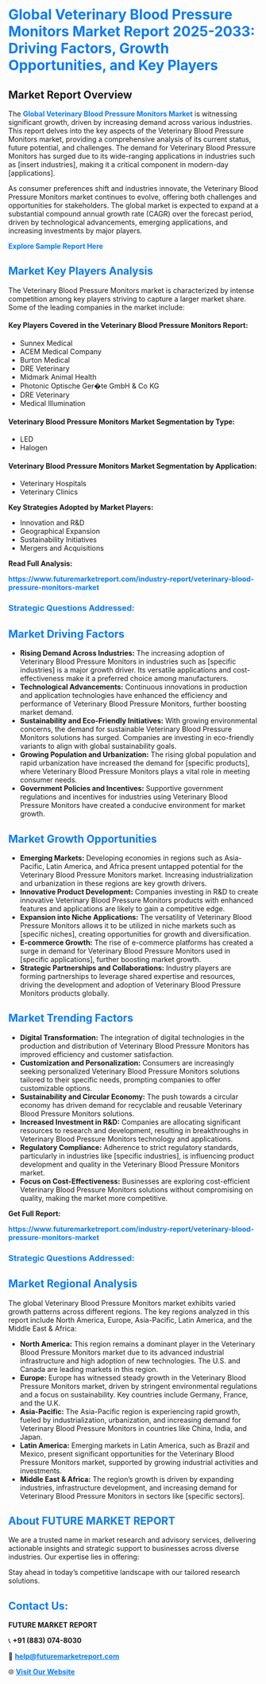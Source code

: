 <h1 style="color: #007BFF;">Global Veterinary Blood Pressure Monitors Market Report 2025-2033: Driving Factors, Growth Opportunities, and Key Players</h1>

<section id="overview">
<h2>Market Report Overview</h2>
<p>The <a href="https://www.futuremarketreport.com/industry-report/veterinary-blood-pressure-monitors-market" style="color: #007BFF; text-decoration: none;"><strong>Global Veterinary Blood Pressure Monitors Market</strong></a> is witnessing significant growth, driven by increasing demand across various industries. This report delves into the key aspects of the Veterinary Blood Pressure Monitors market, providing a comprehensive analysis of its current status, future potential, and challenges. The demand for Veterinary Blood Pressure Monitors has surged due to its wide-ranging applications in industries such as [insert industries], making it a critical component in modern-day [applications].</p>
<p>As consumer preferences shift and industries innovate, the Veterinary Blood Pressure Monitors market continues to evolve, offering both challenges and opportunities for stakeholders. The global market is expected to expand at a substantial compound annual growth rate (CAGR) over the forecast period, driven by technological advancements, emerging applications, and increasing investments by major players.</p>
</section>

<section id="overview">
<p><a href="https://www.futuremarketreport.com/request-sample/reportId=31745" style="color: #007BFF; text-decoration: none;"><strong>Explore Sample Report Here</strong></a></p>
</section>

<section id="key-players">
<h2 style="color: #007BFF;">Market Key Players Analysis</h2>
<p>The Veterinary Blood Pressure Monitors market is characterized by intense competition among key players striving to capture a larger market share. Some of the leading companies in the market include:</p>
<h4>Key Players Covered in the Veterinary Blood Pressure Monitors Report:</h4>
<ul><li>Sunnex Medical</li><li>ACEM Medical Company</li><li>Burton Medical</li><li>DRE Veterinary</li><li>Midmark Animal Health</li><li>Photonic Optische Ger�te GmbH &amp; Co KG</li><li>DRE Veterinary</li><li>Medical Illumination</li></ul>
<h4>Veterinary Blood Pressure Monitors Market Segmentation by Type:</h4>
<ul><li>LED</li><li>Halogen</li></ul>

<h4>Veterinary Blood Pressure Monitors Market Segmentation by Application:</h4>
<ul><li>Veterinary Hospitals</li><li>Veterinary Clinics</li></ul>
<p><strong>Key Strategies Adopted by Market Players:</strong></p>
<ul>
<li>Innovation and R&D</li>
<li>Geographical Expansion</li>
<li>Sustainability Initiatives</li>
<li>Mergers and Acquisitions</li>
</ul>
</section>

<section>
<p><strong>Read Full Analysis: </strong></p><a href="https://www.futuremarketreport.com/industry-report/veterinary-blood-pressure-monitors-market" style="color: #007BFF; text-decoration: none;"><strong>https://www.futuremarketreport.com/industry-report/veterinary-blood-pressure-monitors-market</strong></a>
<h3 style="color: #007BFF;">Strategic Questions Addressed:</h3>
</section>

<section id="driving-factors">
<h2 style="color: #007BFF;">Market Driving Factors</h2>
<ul>
<li><strong>Rising Demand Across Industries:</strong> The increasing adoption of Veterinary Blood Pressure Monitors in industries such as [specific industries] is a major growth driver. Its versatile applications and cost-effectiveness make it a preferred choice among manufacturers.</li>
<li><strong>Technological Advancements:</strong> Continuous innovations in production and application technologies have enhanced the efficiency and performance of Veterinary Blood Pressure Monitors, further boosting market demand.</li>
<li><strong>Sustainability and Eco-Friendly Initiatives:</strong> With growing environmental concerns, the demand for sustainable Veterinary Blood Pressure Monitors solutions has surged. Companies are investing in eco-friendly variants to align with global sustainability goals.</li>
<li><strong>Growing Population and Urbanization:</strong> The rising global population and rapid urbanization have increased the demand for [specific products], where Veterinary Blood Pressure Monitors plays a vital role in meeting consumer needs.</li>
<li><strong>Government Policies and Incentives:</strong> Supportive government regulations and incentives for industries using Veterinary Blood Pressure Monitors have created a conducive environment for market growth.</li>
</ul>
</section>

<section id="growth-opportunities">
<h2 style="color: #007BFF;">Market Growth Opportunities</h2>
<ul>
<li><strong>Emerging Markets:</strong> Developing economies in regions such as Asia-Pacific, Latin America, and Africa present untapped potential for the Veterinary Blood Pressure Monitors market. Increasing industrialization and urbanization in these regions are key growth drivers.</li>
<li><strong>Innovative Product Development:</strong> Companies investing in R&D to create innovative Veterinary Blood Pressure Monitors products with enhanced features and applications are likely to gain a competitive edge.</li>
<li><strong>Expansion into Niche Applications:</strong> The versatility of Veterinary Blood Pressure Monitors allows it to be utilized in niche markets such as [specific niches], creating opportunities for growth and diversification.</li>
<li><strong>E-commerce Growth:</strong> The rise of e-commerce platforms has created a surge in demand for Veterinary Blood Pressure Monitors used in [specific applications], further boosting market growth.</li>
<li><strong>Strategic Partnerships and Collaborations:</strong> Industry players are forming partnerships to leverage shared expertise and resources, driving the development and adoption of Veterinary Blood Pressure Monitors products globally.</li>
</ul>
</section>

<section id="trending-factors">
<h2 style="color: #007BFF;">Market Trending Factors</h2>
<ul>
<li><strong>Digital Transformation:</strong> The integration of digital technologies in the production and distribution of Veterinary Blood Pressure Monitors has improved efficiency and customer satisfaction.</li>
<li><strong>Customization and Personalization:</strong> Consumers are increasingly seeking personalized Veterinary Blood Pressure Monitors solutions tailored to their specific needs, prompting companies to offer customizable options.</li>
<li><strong>Sustainability and Circular Economy:</strong> The push towards a circular economy has driven demand for recyclable and reusable Veterinary Blood Pressure Monitors solutions.</li>
<li><strong>Increased Investment in R&D:</strong> Companies are allocating significant resources to research and development, resulting in breakthroughs in Veterinary Blood Pressure Monitors technology and applications.</li>
<li><strong>Regulatory Compliance:</strong> Adherence to strict regulatory standards, particularly in industries like [specific industries], is influencing product development and quality in the Veterinary Blood Pressure Monitors market.</li>
<li><strong>Focus on Cost-Effectiveness:</strong> Businesses are exploring cost-efficient Veterinary Blood Pressure Monitors solutions without compromising on quality, making the market more competitive.</li>
</ul>
</section>

<section>
<p><strong>Get Full Report: </strong></p><a href="https://www.futuremarketreport.com/industry-report/veterinary-blood-pressure-monitors-market" style="color: #007BFF; text-decoration: none;"><strong>https://www.futuremarketreport.com/industry-report/veterinary-blood-pressure-monitors-market</strong></a>
<h3 style="color: #007BFF;">Strategic Questions Addressed:</h3>
</section>


<section id="regional-analysis">
<h2 style="color: #007BFF;">Market Regional Analysis</h2>
<p>The global Veterinary Blood Pressure Monitors market exhibits varied growth patterns across different regions. The key regions analyzed in this report include North America, Europe, Asia-Pacific, Latin America, and the Middle East & Africa:</p>
<ul>
<li><strong>North America:</strong> This region remains a dominant player in the Veterinary Blood Pressure Monitors market due to its advanced industrial infrastructure and high adoption of new technologies. The U.S. and Canada are leading markets in this region.</li>
<li><strong>Europe:</strong> Europe has witnessed steady growth in the Veterinary Blood Pressure Monitors market, driven by stringent environmental regulations and a focus on sustainability. Key countries include Germany, France, and the U.K.</li>
<li><strong>Asia-Pacific:</strong> The Asia-Pacific region is experiencing rapid growth, fueled by industrialization, urbanization, and increasing demand for Veterinary Blood Pressure Monitors in countries like China, India, and Japan.</li>
<li><strong>Latin America:</strong> Emerging markets in Latin America, such as Brazil and Mexico, present significant opportunities for the Veterinary Blood Pressure Monitors market, supported by growing industrial activities and investments.</li>
<li><strong>Middle East & Africa:</strong> The region’s growth is driven by expanding industries, infrastructure development, and increasing demand for Veterinary Blood Pressure Monitors in sectors like [specific sectors].</li>
</ul>
</section>

<footer>
<h2 style="color: #007BFF;">About FUTURE MARKET REPORT</h2>
<p>We are a trusted name in market research and advisory services, delivering actionable insights and strategic support to businesses across diverse industries. Our expertise lies in offering:</p>

<p>Stay ahead in today’s competitive landscape with our tailored research solutions.</p>

<h2 style="color: #007BFF;">Contact Us:</h2>
<p><strong>FUTURE MARKET REPORT</strong></p>
<p>📞 <strong>+91 (883) 074-8030</strong></p>
<p>📧 <strong><a href="mailto:help@futuremarketreport.com" style="color: #007BFF;">help@futuremarketreport.com</a></strong></p>
<p>🌐 <strong><a href="https://www.futuremarketreport.com/" style="color: #007BFF;">Visit Our Website</a></strong></p>
</footer>